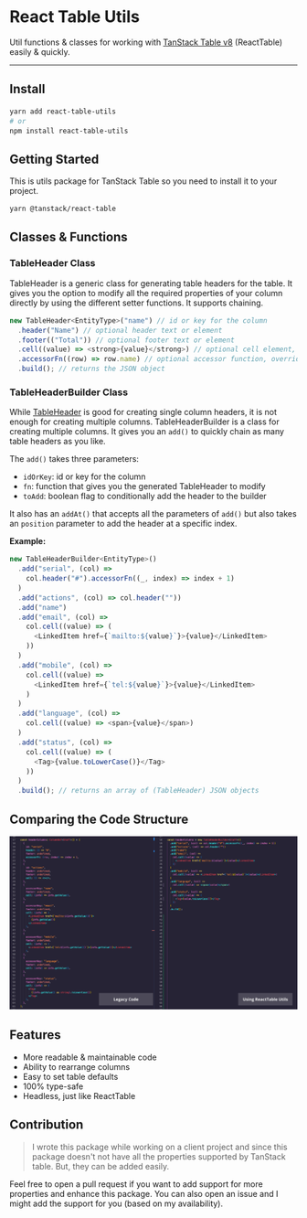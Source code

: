 # React Table Utils

Util functions & classes for working with [TanStack Table v8](https://tanstack.com/table/v8/?from=reactTableV7&original=https://react-table-v7.tanstack.com/) (ReactTable) easily & quickly.

---

## Install

````bash
yarn add react-table-utils
# or
npm install react-table-utils
````

## Getting Started

This is utils package for TanStack Table so you need to install it to your project.

````bash
yarn @tanstack/react-table
````

## Classes & Functions

### TableHeader Class

TableHeader is a generic class for generating table headers for the table. It gives you the option to modify all the required properties of your column directly by using the different setter functions. It supports chaining.

````js
new TableHeader<EntityType>("name") // id or key for the column
  .header("Name") // optional header text or element
  .footer(("Total")) // optional footer text or element
  .cell((value) => <strong>{value}</strong>) // optional cell element, returns the value by default
  .accessorFn((row) => row.name) // optional accessor function, overrides the cell
  .build(); // returns the JSON object
````

### TableHeaderBuilder Class

While [TableHeader](#tableheader-class) is good for creating single column headers, it is not enough for creating multiple columns. TableHeaderBuilder is a class for creating multiple columns. It gives you an `add()` to quickly chain as many table headers as you like.

The `add()` takes three parameters:

- `idOrKey`: id or key for the column
- `fn`: function that gives you the generated TableHeader to modify
- `toAdd`: boolean flag to conditionally add the header to the builder

It also has an `addAt()` that accepts all the parameters of `add()` but also takes an `position` parameter to add the header at a specific index.

**Example:**
````js
new TableHeaderBuilder<EntityType>()
  .add("serial", (col) =>
    col.header("#").accessorFn((_, index) => index + 1)
  )
  .add("actions", (col) => col.header(""))
  .add("name")
  .add("email", (col) =>
    col.cell((value) => (
      <LinkedItem href={`mailto:${value}`}>{value}</LinkedItem>
    ))
  )
  .add("mobile", (col) =>
    col.cell((value) =>
      <LinkedItem href={`tel:${value}`}>{value}</LinkedItem>
    )
  )
  .add("language", (col) =>
    col.cell((value) => <span>{value}</span>)
  )
  .add("status", (col) =>
    col.cell((value) => (
      <Tag>{value.toLowerCase()}</Tag>
    ))
  )
  .build(); // returns an array of (TableHeader) JSON objects
````

## Comparing the Code Structure

![](./samples/comparison.png)

## Features

 - More readable & maintainable code
 - Ability to rearrange columns
 - Easy to set table defaults
 - 100% type-safe
 - Headless, just like ReactTable
  

## Contribution
> I wrote this package while working on a client project and since this package doesn't not have all the properties supported by TanStack table. But, they can be added easily.

Feel free to open a pull request if you want to add support for more properties and enhance this package. You can also open an issue and I might add the support for you (based on my availability).